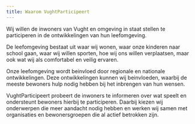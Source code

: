 ```yaml
---
title: Waarom VughtParticipeert
---
```

Wij willen de inwoners van Vught en omgeving in staat stellen te participeren in de ontwikkelingen van hun leefomgeving. 

De leefomgeving bestaat uit waar wij wonen, waar onze kinderen naar school gaan, waar wij willen sporten, hoe wij ons willen verplaatsen, maar ook wat wij als comfortabel en veilig ervaren.

Onze leefomgeving wordt beinvloed door regionale en nationale ontwikkelingen. Deze ontwikkelingen kunnen wij beinvloeden, waarbij de meeste bewoners hulp nodig hebben bij het inbrengen van hun wensen. 

VughtParticipeert probeert de inwoners te informeren over wat speelt en ondersteunt bewoners hierbij te participeren. Daarbij kiezen wij onderwerpen die meer aandacht nodig hebben en werken wij samen met organisaties en bewonersgroepen die al actief betrokken zijn.
